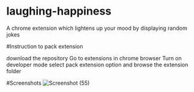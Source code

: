 # laughing-happiness
A chrome extension which lightens up your mood by displaying random jokes

#Instruction to pack extension


download the repository
Go to extensions in chrome browser
Turn on developer mode
select pack extension option and browse the extension folder

#Screenshots
![Screenshot (55)](https://user-images.githubusercontent.com/84669711/228016346-79fcda33-12c2-4ff6-bfd8-cdd5aa225b55.png)

